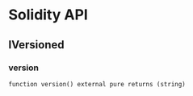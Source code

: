 # Solidity API

## IVersioned

### version

```solidity
function version() external pure returns (string)
```


